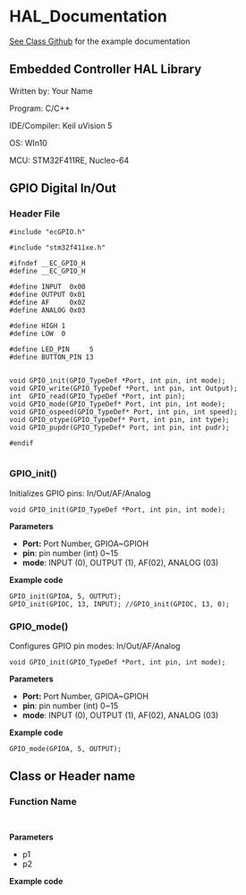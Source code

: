 # HAL\_Documentation

[See Class Github](https://github.com/ykkimhgu/EC-student/blob/main/docs/EC_HAL_Documentation.md) for the example documentation  

## Embedded Controller HAL Library

Written by: Your Name

Program: C/C++

IDE/Compiler: Keil uVision 5

OS: WIn10

MCU: STM32F411RE, Nucleo-64

## GPIO Digital In/Out

### Header File

 `#include "ecGPIO.h"`

```text
#include "stm32f411xe.h"
​
#ifndef __EC_GPIO_H
#define __EC_GPIO_H
​
#define INPUT  0x00
#define OUTPUT 0x01
#define AF     0x02
#define ANALOG 0x03
​
#define HIGH 1
#define LOW  0
​
#define LED_PIN     5
#define BUTTON_PIN 13
​
​
void GPIO_init(GPIO_TypeDef *Port, int pin, int mode);
void GPIO_write(GPIO_TypeDef *Port, int pin, int Output);
int  GPIO_read(GPIO_TypeDef *Port, int pin);
void GPIO_mode(GPIO_TypeDef* Port, int pin, int mode);
void GPIO_ospeed(GPIO_TypeDef* Port, int pin, int speed);
void GPIO_otype(GPIO_TypeDef* Port, int pin, int type);
void GPIO_pupdr(GPIO_TypeDef* Port, int pin, int pudr);
​
#endif
​
```

### GPIO\_init\(\)

Initializes GPIO pins: In/Out/AF/Analog

```text
void GPIO_init(GPIO_TypeDef *Port, int pin, int mode);
```

**Parameters**

* **Port:** Port Number, GPIOA~GPIOH
* **pin**: pin number \(int\) 0~15
* **mode**: INPUT \(0\), OUTPUT \(1\), AF\(02\), ANALOG \(03\)

**Example code**

```text
GPIO_init(GPIOA, 5, OUTPUT);
GPIO_init(GPIOC, 13, INPUT); //GPIO_init(GPIOC, 13, 0);
```

### 

### GPIO\_mode\(\)

Configures GPIO pin modes: In/Out/AF/Analog

```text
void GPIO_init(GPIO_TypeDef *Port, int pin, int mode);
```

**Parameters**

* **Port:** Port Number, GPIOA~GPIOH
* **pin**: pin number \(int\) 0~15
* **mode**: INPUT \(0\), OUTPUT \(1\), AF\(02\), ANALOG \(03\)

**Example code**

```text
GPIO_mode(GPIOA, 5, OUTPUT);
```

## 

## Class or Header name

### Function Name

```text
​
```

**Parameters**

* p1
* p2

**Example code**

```text
​
```

